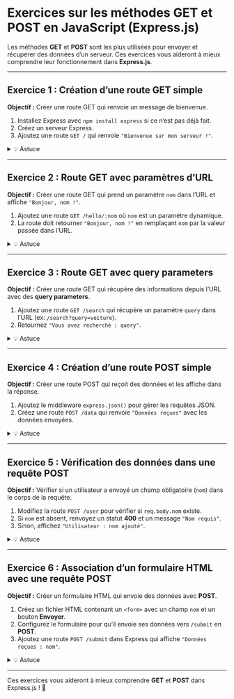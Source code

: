 # Exercices sur les méthodes GET et POST en JavaScript (Express.js)

Les méthodes **GET** et **POST** sont les plus utilisées pour envoyer et récupérer des données d’un serveur. Ces exercices vous aideront à mieux comprendre leur fonctionnement dans **Express.js**.

---

## Exercice 1 : Création d’une route GET simple

**Objectif :** Créer une route GET qui renvoie un message de bienvenue.

1. Installez Express avec `npm install express` si ce n’est pas déjà fait.
2. Créez un serveur Express.
3. Ajoutez une route `GET /` qui renvoie `"Bienvenue sur mon serveur !"`.  
   
<details>
  <summary>💡 Astuce</summary>
  - Utilisez `app.get("/route", (req, res) => { ... })` pour définir une route GET.
  - La méthode `res.send("message")` permet d’envoyer une réponse texte.
</details>

---

## Exercice 2 : Route GET avec paramètres d’URL

**Objectif :** Créer une route GET qui prend un paramètre `nom` dans l’URL et affiche `"Bonjour, nom !"`.  

1. Ajoutez une route `GET /hello/:nom` où `nom` est un paramètre dynamique.
2. La route doit retourner `"Bonjour, nom !"` en remplaçant `nom` par la valeur passée dans l’URL.

<details>
  <summary>💡 Astuce</summary>
  - Récupérez le paramètre avec `req.params.nom`.
  - Utilisez les **backticks (`) et ${}`** pour insérer une variable dans une chaîne de caractères.
</details>

---

## Exercice 3 : Route GET avec query parameters

**Objectif :** Créer une route GET qui récupère des informations depuis l’URL avec des **query parameters**.

1. Ajoutez une route `GET /search` qui récupère un paramètre `query` dans l’URL (ex: `/search?query=voiture`).
2. Retournez `"Vous avez recherché : query"`.

<details>
  <summary>💡 Astuce</summary>
  - Récupérez le paramètre avec `req.query.query`.
  - Vérifiez si le paramètre existe avec `if (!req.query.query)`.
</details>

---

## Exercice 4 : Création d’une route POST simple

**Objectif :** Créer une route POST qui reçoit des données et les affiche dans la réponse.

1. Ajoutez le middleware `express.json()` pour gérer les requêtes JSON.
2. Créez une route `POST /data` qui renvoie `"Données reçues"` avec les données envoyées.

<details>
  <summary>💡 Astuce</summary>
  - `express.json()` doit être ajouté avec `app.use(express.json())` pour permettre la lecture du JSON.
  - Récupérez les données envoyées avec `req.body`.
</details>

---

## Exercice 5 : Vérification des données dans une requête POST

**Objectif :** Vérifier si un utilisateur a envoyé un champ obligatoire (`nom`) dans le corps de la requête.

1. Modifiez la route `POST /user` pour vérifier si `req.body.nom` existe.
2. Si `nom` est absent, renvoyez un statut **400** et un message `"Nom requis"`.
3. Sinon, affichez `"Utilisateur : nom ajouté"`.

<details>
  <summary>💡 Astuce</summary>
  - Vérifiez avec `if (!req.body.nom)`.
  - Utilisez `res.status(400).send("Message d’erreur")` pour renvoyer une erreur.
</details>

---

## Exercice 6 : Association d’un formulaire HTML avec une requête POST

**Objectif :** Créer un formulaire HTML qui envoie des données avec **POST**.

1. Créez un fichier HTML contenant un `<form>` avec un champ `nom` et un bouton **Envoyer**.
2. Configurez le formulaire pour qu’il envoie ses données vers `/submit` en **POST**.
3. Ajoutez une route `POST /submit` dans Express qui affiche `"Données reçues : nom"`.

<details>
  <summary>💡 Astuce</summary>
  - Dans HTML, utilisez `<form action="/submit" method="POST">`.
  - Ajoutez `app.use(express.urlencoded({ extended: true }))` pour gérer les **formulaires** en `x-www-form-urlencoded`.
</details>

---

Ces exercices vous aideront à mieux comprendre **GET** et **POST** dans Express.js ! 🚀